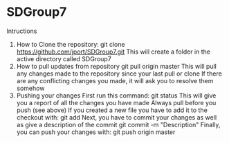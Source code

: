 # SDGroup7

Intructions

1) How to Clone the repository:
    git clone https://github.com/jport/SDGroup7.git
    This will create a folder in the active directory called SDGroup7
2) How to pull updates from repository
    git pull origin master
    This will pull any changes made to the repository since your last pull or clone
    If there are any conflicting changes you made, it will ask you to resolve them somehow
3) Pushing your changes
    First run this command:
    git status
    This will give you a report of all the changes you have made
    Always pull before you push (see above)
    If you created a new file you have to add it to the checkout with:
    git add <file name>
    Next, you have to commit your changes as well as give a description of the commit
    git commit -m "Description"
    Finally, you can push your changes with:
    git push origin master
